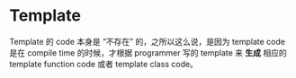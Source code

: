 # Template

Template 的 code 本身是 “不存在” 的，之所以这么说，是因为 template code 是在 compile time 的时候，才根据 programmer 写的 template 来 **生成** 相应的 template function code 或者 template class code。
